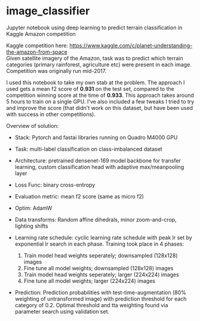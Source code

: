 # image_classifier
Jupyter notebook using deep learning to predict terrain classification in Kaggle Amazon competition

Kaggle competition here: https://www.kaggle.com/c/planet-understanding-the-amazon-from-space  
Given satellite imagery of the Amazon, task was to predict which terrain categories (primary rainforest, agriculture etc) were present in each image. Competition was originally run mid-2017.

I used this notebook to take my own stab at the problem. The approach I used gets a mean f2 score of **0.931** on the test set, compared to the competition winning score at the time of **0.933**. This approach takes around 5 hours to train on a single GPU.
I've also included a few tweaks I tried to try and improve the score (that didn't work on this dataset, but have been used with success in other competitions).

Overview of solution:

* Stack: Pytorch and fastai libraries running on Quadro M4000 GPU

* Task: multi-label classification on class-imbalanced dataset

* Architecture: pretrained densenet-169 model backbone for transfer learning, custom classification head with adaptive max/meanpooling layer

* Loss Func: binary cross-entropy

* Evaluation metric: mean f2 score (same as micro f2)

* Optim: AdamW

* Data transforms: Random affine dihedrals, minor zoom-and-crop, lighting shifts

* Learning rate schedule: cyclic learning rate schedule with peak lr set by exponential lr search in each phase. Training took place in 4 phases:
    1. Train model head weights seperately; downsampled (128x128) images
    2. Fine tune all model weights; downsampled (128x128) images
    3. Train model head weights seperately; larger (224x224) images
    4. Fine tune all model weights; larger (224x224) images

* Prediction: Prediction probabilities with test-time-augmentation (80% weighting of untransformed image) with prediction threshold for each category of 0.2. Optimal threshold and tta weighting found via parameter search using validation set. 
